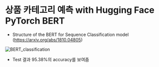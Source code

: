 # 상품 카테고리 예측 with Hugging Face PyTorch BERT

- Structure of the BERT for Sequence Classification model (https://arxiv.org/abs/1810.04805)

![BERT_classification](http://mccormickml.com/assets/BERT/padding_and_mask.png "BERT_classification")

- Test 결과 95.38%의 accuracy를 보여줌
